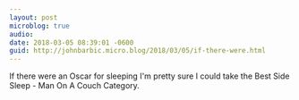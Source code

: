 ```yaml
---
layout: post
microblog: true
audio: 
date: 2018-03-05 08:39:01 -0600
guid: http://johnbarbic.micro.blog/2018/03/05/if-there-were.html
---
```

If there were an Oscar for sleeping I'm pretty sure I could take the Best Side Sleep - Man On A Couch Category.
